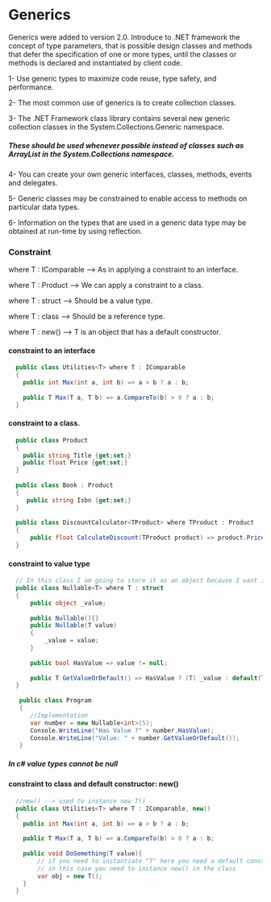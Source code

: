 # Generics
Generics were added to version 2.0.
Introduce to .NET framework the concept of type parameters, that is possible design classes and methods that defer the specification of one or more types, until the classes or methods is declared and instantiated by client code.

  1- Use generic types to maximize code reuse, type safety, and performance.
  
  2- The most common use of generics is to create collection classes.
  
  3- The .NET Framework class library contains several new generic collection classes in the System.Collections.Generic namespace. 
   ##### These should be used whenever possible instead of classes such as ArrayList in the System.Collections namespace.
   
  4- You can create your own generic interfaces, classes, methods, events and delegates.
  
  5- Generic classes may be constrained to enable access to methods on particular data types.
  
  6- Information on the types that are used in a generic data type may be obtained at run-time by using reflection.

### Constraint


where T : IComparable --> As in applying a constraint to an interface.

where T : Product --> We can apply a constraint to a class.

where T : struct --> Should be a value type.

where T : class --> Should be a reference type.

where T : new() --> T is an object that has a default constructor.

#### constraint to an interface
```c#
  public class Utilities<T> where T : IComparable
  {
    public int Max(int a, int b) => a > b ? a : b;
    
    public T Max(T a, T b) => a.CompareTo(b) > 0 ? a : b;
  }
```

#### constraint to a class.
```c#
  public class Product
  {
    public string Title {get;set;}
    public float Price {get;set;}
  }
  
  public class Book : Product
  {
     public string Isbn {get;set;}
  }
  
  public class DiscountCalculator<TProduct> where TProduct : Product
  {
      public float CalculateDiscount(TProduct product) => product.Price
  }
```

#### constraint to value type
```c#
  // In this class I am going to store it as an object because I want it to be nullable
  public class Nullable<T> where T : struct
  {
      public object _value;
      
      public Nullable(){}
      public Nullable(T value)
      {
          _value = value;
      }
      
      public bool HasValue => value != null;
      
      public T GetValueOrDefault() => HasValue ? (T) _value : default(T);
  }
  
   public class Program
   {
      //Implementation
      var number = new Nullable<int>(5);
      Console.WriteLine("Has Value ?" + number.HasValue);
      Console.WriteLine("Value: " + number.GetValueOrDefault());
   }
```
##### In c# value types cannot be null

#### constraint to class and default constructor: new()
```c#
  //new() --> used to instance new T()
  public class Utilities<T> where T : IComparable, new()
  {
    public int Max(int a, int b) => a > b ? a : b;
    
    public T Max(T a, T b) => a.CompareTo(b) > 0 ? a : b;
    
    public void DoSomething(T value){
        // if you need to instantiate "T" here you need a default constructor.
        // in this case you need to instance new() in the class
        var obj = new T();
    }
  }
```
